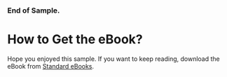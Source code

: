 ### End of Sample.
# How to Get the eBook?

Hope you enjoyed this sample. If you want to keep reading, download the eBook from [Standard eBooks](https://standardebooks.org/ebooks/herman-melville/moby-dick).
